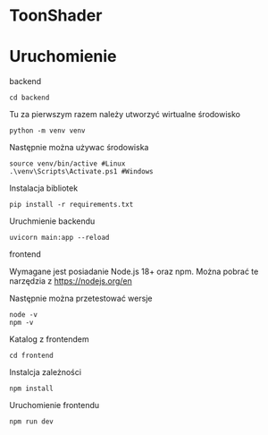 # ToonShader

# Uruchomienie
backend 
```
cd backend
```
Tu za pierwszym razem należy utworzyć wirtualne środowisko
```
python -m venv venv
```
Następnie można używac środowiska
```
source venv/bin/active #Linux
.\venv\Scripts\Activate.ps1 #Windows
```
Instalacja bibliotek
```
pip install -r requirements.txt
```
Uruchmienie backendu
```
uvicorn main:app --reload  
```

frontend

Wymagane jest posiadanie Node.js 18+ oraz npm.
Można pobrać te narzędzia z https://nodejs.org/en

Następnie można przetestować wersje
```
node -v
npm -v
```
Katalog z frontendem
```
cd frontend
```
Instalcja zależności
```
npm install
```
Uruchomienie frontendu
```
npm run dev
```
